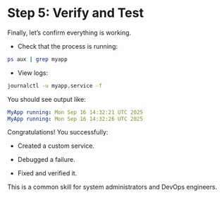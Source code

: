 # Step 5: Verify and Test

Finally, let’s confirm everything is working.

* Check that the process is running:

```bash
ps aux | grep myapp
```

* View logs:

```bash
journalctl -u myapp.service -f
```

You should see output like:

```yaml
MyApp running: Mon Sep 16 14:32:21 UTC 2025
MyApp running: Mon Sep 16 14:32:26 UTC 2025
```

Congratulations! You successfully:

* Created a custom service.

* Debugged a failure.

* Fixed and verified it.

This is a common skill for system administrators and DevOps engineers.
